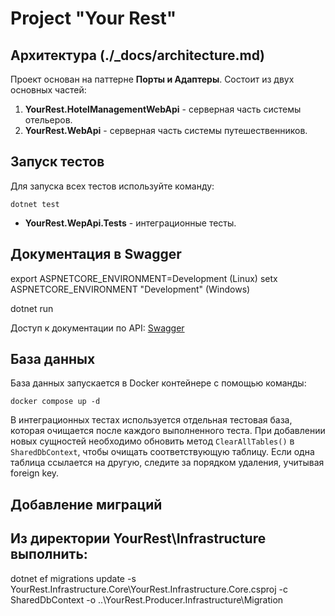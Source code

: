 # Project "Your Rest"

## Архитектура (./_docs/architecture.md)

Проект основан на паттерне **Порты и Адаптеры**.
Состоит из двух основных частей:
1. **YourRest.HotelManagementWebApi** - серверная часть системы отельеров.
2. **YourRest.WebApi** - серверная часть системы путешественников.

## Запуск тестов

Для запуска всех тестов используйте команду:

```
dotnet test

```
- **YourRest.WepApi.Tests** - интеграционные тесты.

## Документация в Swagger

export ASPNETCORE_ENVIRONMENT=Development (Linux)
setx ASPNETCORE_ENVIRONMENT "Development" (Windows)

dotnet run

Доступ к документации по API: [Swagger](http://localhost:5201/swagger/index.html)

## База данных

База данных запускается в Docker контейнере с помощью команды:

```
docker compose up -d
```
В интеграционных тестах используется отдельная тестовая база, которая очищается после каждого выполненного теста. При добавлении новых сущностей необходимо обновить метод `ClearAllTables()` в `SharedDbContext`, чтобы очищать соответствующую таблицу. Если одна таблица ссылается на другую, следите за порядком удаления, учитывая foreign key.

## Добавление миграций
## Из директории YourRest\Infrastructure выполнить:
dotnet ef migrations update -s YourRest.Infrastructure.Core\YourRest.Infrastructure.Core.csproj -c SharedDbContext -o ..\YourRest.Producer.Infrastructure\Migration